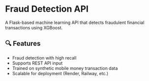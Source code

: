 # Fraud Detection API

A Flask-based machine learning API that detects fraudulent financial transactions using XGBoost.

## 🔍 Features
- Fraud detection with high recall
- Supports REST API input
- Trained on synthetic mobile money transaction data
- Scalable for deployment (Render, Railway, etc.)
